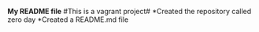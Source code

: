 **My README file**
#This is a vagrant project#
*Created the repository called zero day
*Created a README.md file
